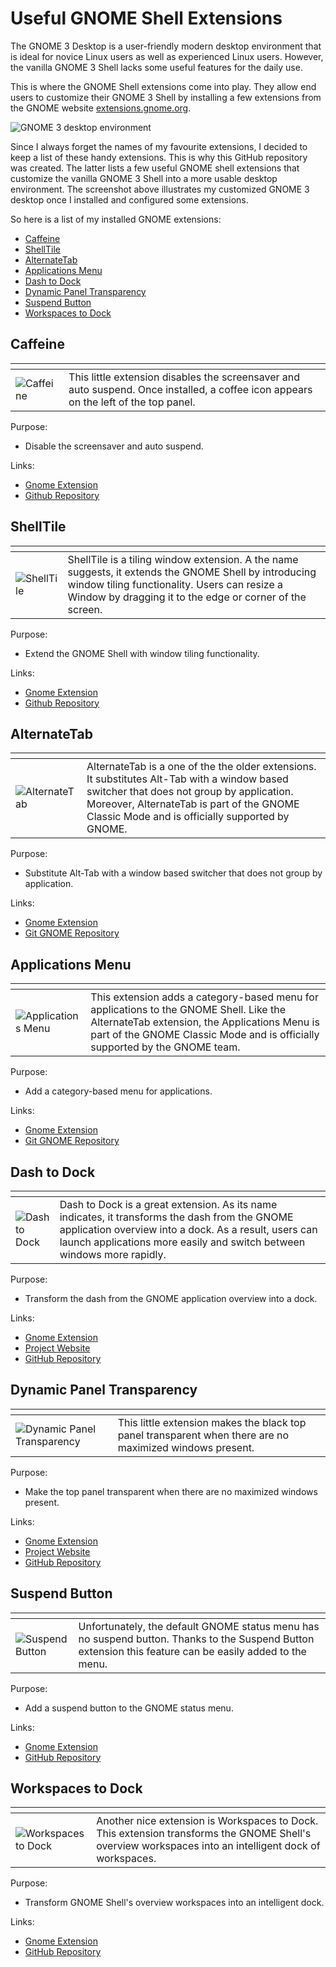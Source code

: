 # Useful GNOME Shell Extensions

The GNOME 3 Desktop is a user-friendly modern desktop environment that is ideal
for novice Linux users as well as experienced Linux users.
However, the vanilla GNOME 3 Shell lacks some useful features for the daily use.

This is where the GNOME Shell extensions come into play.
They allow end users to customize their GNOME 3 Shell by installing a few
extensions from the GNOME website [extensions.gnome.org](http://extensions.gnome.org).


![GNOME 3 desktop environment](https://github.com/lexruee/useful-gnome-shell-extensions/raw/master/gnome3-de-800x450.png)


Since I always forget the names of my favourite extensions,
I decided to keep a list of these handy extensions.
This is why this GitHub repository was created.
The latter lists a few useful GNOME shell extensions that customize the vanilla GNOME 3 Shell into a more usable desktop environment. The screenshot above illustrates my customized GNOME 3 desktop
once I installed and configured some extensions.

So here is a list of my installed GNOME extensions:

 - [Caffeine](https://extensions.gnome.org/extension/517/caffeine/)
 - [ShellTile](https://extensions.gnome.org/extension/657/shelltile/)
 - [AlternateTab](https://extensions.gnome.org/extension/15/alternatetab/)
 - [Applications Menu](https://extensions.gnome.org/extension/6/applications-menu/)
 - [Dash to Dock](https://extensions.gnome.org/extension/307/dash-to-dock/)
 - [Dynamic Panel Transparency](https://extensions.gnome.org/extension/1011/dynamic-panel-transparency/)
 - [Suspend Button](https://extensions.gnome.org/extension/826/suspend-button/)
 - [Workspaces to Dock](https://extensions.gnome.org/extension/427/workspaces-to-dock/)


## Caffeine

 []()  | []()
---|-------
![Caffeine](https://github.com/lexruee/useful-gnome-shell-extensions/raw/master/caffeine.png)  | This little extension disables the screensaver and auto suspend. Once installed, a coffee icon appears on the left of the top panel.


Purpose:

 - Disable the screensaver and auto suspend.


Links:

 - [Gnome Extension](https://extensions.gnome.org/extension/517/caffeine/)
 - [Github Repository](https://github.com/eonpatapon/gnome-shell-extension-caffeine)


## ShellTile

 []()  | []()
---|-------
![ShellTile](https://github.com/lexruee/useful-gnome-shell-extensions/raw/master/edge_tiling.gif)  | ShellTile is a tiling window extension. A the name suggests, it extends the GNOME Shell by introducing window tiling functionality. Users can resize a Window by dragging it to the edge or corner of the screen.


Purpose:

 - Extend the GNOME Shell with window tiling functionality.


Links:

 - [Gnome Extension](https://extensions.gnome.org/extension/657/shelltile/)
 - [Github Repository](https://github.com/emasab/shelltile)


## AlternateTab

 []()  | []()
---|-------
![AlternateTab](https://github.com/lexruee/useful-gnome-shell-extensions/raw/master/alternatetab.png)  | AlternateTab is a one of the the older extensions. It substitutes Alt-Tab with a window based switcher that does not group by application. Moreover, AlternateTab is part of the GNOME Classic Mode and is officially supported by GNOME.


Purpose:

 - Substitute Alt-Tab with a window based switcher that does not group by application.


Links:

 - [Gnome Extension](https://extensions.gnome.org/extension/15/alternatetab/)
 - [Git GNOME Repository](https://git.gnome.org//browse/gnome-shell-extensions)


## Applications Menu

 []()  | []()
---|-------
![Applications Menu](https://github.com/lexruee/useful-gnome-shell-extensions/raw/master/appmenu.png)  | This extension adds a category-based menu for applications to the GNOME Shell. Like the AlternateTab extension, the Applications Menu is part of the GNOME Classic Mode and is officially supported by the GNOME team.


Purpose:

 - Add a category-based menu for applications.


Links:

 - [Gnome Extension](https://extensions.gnome.org/extension/6/applications-menu/)
 - [Git GNOME Repository](http://git.gnome.org/gnome-shell-extensions)


## Dash to Dock

 []()  | []()
---|-------
![Dash to Dock](https://github.com/lexruee/useful-gnome-shell-extensions/raw/master/dashtodock.png)  | Dash to Dock is a great extension. As its name indicates, it transforms the dash from the GNOME application overview into a dock. As a result, users can launch applications more easily and switch between windows more rapidly.


Purpose:

 - Transform the dash from the GNOME application overview into a dock.


Links:

 - [Gnome Extension](https://extensions.gnome.org/extension/307/dash-to-dock/)
 - [Project Website](https://micheleg.github.io/dash-to-dock/index.html)
 - [GitHub Repository](https://github.com/micheleg/dash-to-dock.git)


## Dynamic Panel Transparency

 []()  | []()
---|-------
![Dynamic Panel Transparency](https://github.com/lexruee/useful-gnome-shell-extensions/raw/master/dpt.png)  | This little extension makes the black top panel transparent when there are no maximized windows present.

Purpose:

 -  Make the top panel transparent when there are no maximized windows present.


Links:

 - [Gnome Extension](https://extensions.gnome.org/extension/1011/dynamic-panel-transparency/)
 - [Project Website](http://evanwelsh.com/dynamic-panel-transparency/)
 - [GitHub Repository](https://github.com/rockon999/dynamic-panel-transparency)


## Suspend Button

 []()  | []()
---|-------
![Suspend Button](https://github.com/lexruee/useful-gnome-shell-extensions/raw/master/suspend-button.png)  | Unfortunately, the default GNOME status menu has no suspend button. Thanks to the Suspend Button extension this feature can be easily added to the menu.

Purpose:

 -  Add a suspend button to the GNOME status menu.


Links:

 - [Gnome Extension](https://extensions.gnome.org/extension/826/suspend-button/)
 - [GitHub Repository](https://github.com/laserb/gnome-shell-extension-suspend-button)


## Workspaces to Dock

 []()  | []()
---|-------
![Workspaces to Dock](https://github.com/lexruee/useful-gnome-shell-extensions/raw/master/workspaces-to-dock.png)  | Another nice extension is Workspaces to Dock. This extension transforms the GNOME Shell's overview workspaces into an intelligent dock of workspaces.

Purpose:

 -  Transform GNOME Shell's overview workspaces into an intelligent dock.


Links:

 - [Gnome Extension](https://extensions.gnome.org/extension/427/workspaces-to-dock/)
 - [GitHub Repository](https://github.com/passingthru67/workspaces-to-dock)